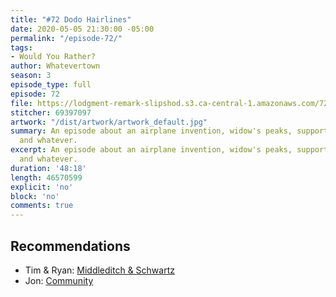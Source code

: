 ```yaml
---
title: "#72 Dodo Hairlines"
date: 2020-05-05 21:30:00 -05:00
permalink: "/episode-72/"
tags:
- Would You Rather?
author: Whatevertown
season: 3
episode_type: full
episode: 72
file: https://lodgment-remark-slipshod.s3.ca-central-1.amazonaws.com/72.mp3
stitcher: 69397097
artwork: "/dist/artwork/artwork_default.jpg"
summary: An episode about an airplane invention, widow's peaks, supportive angry squirrels
  and whatever.
excerpt: An episode about an airplane invention, widow's peaks, supportive angry squirrels
  and whatever.
duration: '48:18'
length: 46570599
explicit: 'no'
block: 'no'
comments: true
---
```


## Recommendations
- Tim & Ryan: [Middleditch & Schwartz](https://youtu.be/2Vao8d50hzw)
- Jon: [Community](https://www.netflix.com/title/70155589)
